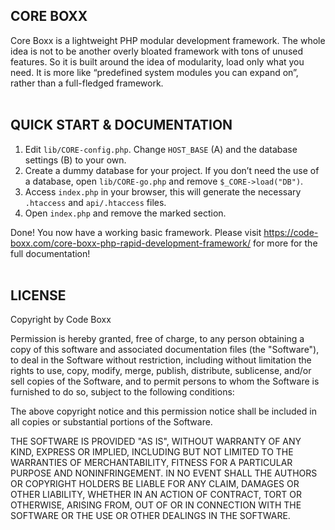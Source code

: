 ## CORE BOXX
Core Boxx is a lightweight PHP modular development framework. The whole idea is not to be another overly bloated framework with tons of unused features. So it is built around the idea of modularity, load only what you need. It is more like “predefined system modules you can expand on”, rather than a full-fledged framework.
<br><br>


## QUICK START & DOCUMENTATION
1) Edit `lib/CORE-config.php`. Change `HOST_BASE` (A) and the database settings (B) to your own.
2) Create a dummy database for your project. If you don’t need the use of a database, open `lib/CORE-go.php` and remove `$_CORE->load("DB")`.
3) Access `index.php` in your browser, this will generate the necessary `.htaccess` and `api/.htaccess` files.
4) Open `index.php` and remove the marked section.

Done! You now have a working basic framework. Please visit https://code-boxx.com/core-boxx-php-rapid-development-framework/ for more for the full documentation!
<br><br>


## LICENSE
Copyright by Code Boxx

Permission is hereby granted, free of charge, to any person obtaining a copy
of this software and associated documentation files (the "Software"), to deal
in the Software without restriction, including without limitation the rights
to use, copy, modify, merge, publish, distribute, sublicense, and/or sell
copies of the Software, and to permit persons to whom the Software is
furnished to do so, subject to the following conditions:

The above copyright notice and this permission notice shall be included in all
copies or substantial portions of the Software.

THE SOFTWARE IS PROVIDED "AS IS", WITHOUT WARRANTY OF ANY KIND, EXPRESS OR
IMPLIED, INCLUDING BUT NOT LIMITED TO THE WARRANTIES OF MERCHANTABILITY,
FITNESS FOR A PARTICULAR PURPOSE AND NONINFRINGEMENT. IN NO EVENT SHALL THE
AUTHORS OR COPYRIGHT HOLDERS BE LIABLE FOR ANY CLAIM, DAMAGES OR OTHER
LIABILITY, WHETHER IN AN ACTION OF CONTRACT, TORT OR OTHERWISE, ARISING FROM,
OUT OF OR IN CONNECTION WITH THE SOFTWARE OR THE USE OR OTHER DEALINGS IN THE
SOFTWARE.

